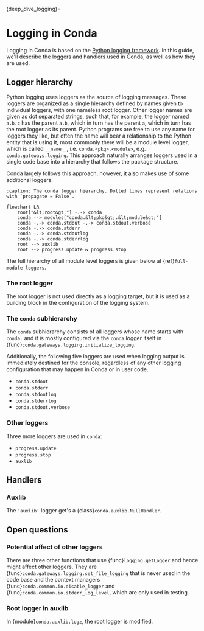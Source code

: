 (deep_dive_logging)=
# Logging in Conda

Logging in Conda is based on the [Python logging framework](https://docs.python.org/3/library/logging.html).
In this guide, we'll describe the loggers and handlers used in Conda, as well as how they are used.

## Logger hierarchy
Python logging uses loggers as the source of logging messages.
These loggers are organized as a single hierarchy defined by names given to individual loggers, with one nameless root logger.
Other logger names are given as dot separated strings, such that, for example, the logger named `a.b.c` has the parent `a.b`, which in turn has the parent `a`, which in turn has the root logger as its parent.
Python programs are free to use any name for loggers they like, but often the name will bear a relationship to the Python entity that is using it, most commonly there will be a module level logger, which is called `__name__`, i.e. `conda.<pkg>.<module>`, e.g. `conda.gateways.logging`.
This approach naturally arranges loggers used in a single code base into a hierarchy that follows the package structure.

Conda largely follows this approach, however, it also makes use of some additional loggers.

```{mermaid}
:caption: The conda logger hierarchy. Dotted lines represent relations with `propagate = False`.

flowchart LR
    root["&lt;root&gt;"] -.-> conda
    conda --> modules["conda.&lt;pkg&gt;.&lt;module&gt;"]
    conda -.-> conda.stdout -.-> conda.stdout.verbose
    conda -.-> conda.stderr
    conda -.-> conda.stdoutlog
    conda -.-> conda.stderrlog
    root --> auxlib
    root --> progress.update & progress.stop
```

The full hierarchy of all module level loggers is given below at {ref}`full-module-loggers`.

### The root logger

The root logger is not used directly as a logging target, but it is used as a building block in the configuration of the logging system.

### The `conda` subhierarchy

The `conda` subhierarchy consists of all loggers whose name starts with `conda.` and it is mostly configured via the `conda` logger itself in {func}`conda.gateways.logging.initialize_logging`.

Additionally, the following five loggers are used when logging output is immediately destined for the console, regardless of any other logging configuration that may happen in Conda or in user code.
- `conda.stdout`
- `conda.stderr`
- `conda.stdoutlog`
- `conda.stderrlog`
- `conda.stdout.verbose`

### Other loggers

Three more loggers are used in `conda`:
- `progress.update`
- `progress.stop`
- `auxlib`

## Handlers

### Auxlib

The `'auxlib'` logger get's a {class}`conda.auxlib.NullHandler`.

## Open questions

### Potential affect of other loggers

There are three other functions that use {func}`logging.getLogger` and hence might affect other loggers. They are {func}`conda.gateways.logging.set_file_logging` that is never used in the code base and the context managers {func}`conda.common.io.disable_logger` and {func}`conda.common.io.stderr_log_level`, which are only used in testing.

### Root logger in auxlib

In {module}`conda.auxlib.logz`, the root logger is modified.
